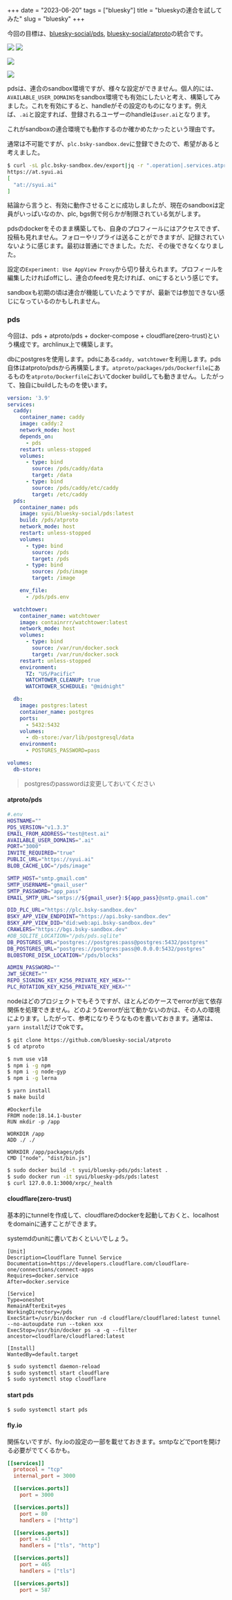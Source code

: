 +++
date = "2023-06-20"
tags = ["bluesky"]
title = "blueskyの連合を試してみた"
slug = "bluesky"
+++

今回の目標は、[bluesky-social/pds](https://github.com/bluesky-social/pds/), [bluesky-social/atproto](https://github.com/bluesky-social/atproto/)の統合です。


![](https://raw.githubusercontent.com/syui/img/master/other/bluesky_atproto_pds_20230620_03.13.png)
![](https://raw.githubusercontent.com/syui/img/master/other/bluesky_atproto_pds_20230620_04.03.png)

![](https://raw.githubusercontent.com/syui/img/master/other/bluesky_atproto_pds_20230620_04.13.png)

![](https://raw.githubusercontent.com/syui/img/master/other/bluesky_atproto_pds_20230620_10.11.png)

pdsは、連合のsandbox環境ですが、様々な設定ができません。個人的には、`AVAILABLE_USER_DOMAINS`をsandbox環境でも有効にしたいと考え、構築してみました。これを有効にすると、handleがその設定のものになります。例えば、`.ai`と設定すれば、登録されるユーザーのhandleは`user.ai`となります。

これがsandboxの連合環境でも動作するのか確かめたかったという理由です。

通常は不可能ですが、`plc.bsky-sandbox.dev`に登録できたので、希望があると考えました。

```sh
$ curl -sL plc.bsky-sandbox.dev/export|jq -r ".operation|.services.atproto_pds.endpoint,.alsoKnownAs"
https://at.syui.ai
[
  "at://syui.ai"
]
```

結論から言うと、有効に動作させることに成功しましたが、現在のsandboxは定員がいっぱいなのか、plc, bgs側で何らかが制限されている気がします。

pdsのdockerをそのまま構築しても、自身のプロフィールにはアクセスできず、投稿も見れません。フォローやリプライは送ることができますが、記録されていないように感じます。最初は普通にできました。ただ、その後できなくなりました。

設定の`Experiment: Use AppView Proxy`から切り替えられます。プロフィールを編集したければoffにし、連合のfeedを見たければ、onにするという感じです。

sandboxも初期の頃は連合が機能していたようですが、最新では参加できない感じになっているのかもしれません。

### pds

今回は、pds + atproto/pds + docker-compose + cloudflare(zero-trust)という構成です。archlinux上で構築します。


dbにpostgresを使用します。pdsにある`caddy, watchtower`を利用します。pds自体はatproto/pdsから再構築します。`atproto/packages/pds/Dockerfile`にあるものを`atproto/Dockerfile`においてdocker buildしても動きません。したがって、独自にbuildしたものを使います。


```yaml:compose.yaml
version: '3.9'
services:
  caddy:
    container_name: caddy
    image: caddy:2
    network_mode: host
    depends_on:
      - pds
    restart: unless-stopped
    volumes:
      - type: bind
        source: /pds/caddy/data
        target: /data
      - type: bind
        source: /pds/caddy/etc/caddy
        target: /etc/caddy
  pds:
    container_name: pds
    image: syui/bluesky-social/pds:latest
    build: /pds/atproto
    network_mode: host
    restart: unless-stopped
    volumes:
      - type: bind
        source: /pds
        target: /pds
      - type: bind
        source: /pds/image
        target: /image

    env_file:
      - /pds/pds.env

  watchtower:
    container_name: watchtower
    image: containrrr/watchtower:latest
    network_mode: host
    volumes:
      - type: bind
        source: /var/run/docker.sock
        target: /var/run/docker.sock
    restart: unless-stopped
    environment:
      TZ: "US/Pacific"
      WATCHTOWER_CLEANUP: true
      WATCHTOWER_SCHEDULE: "@midnight"

  db:
    image: postgres:latest
    container_name: postgres
    ports:
      - 5432:5432
    volumes:
      - db-store:/var/lib/postgresql/data
    environment:
      - POSTGRES_PASSWORD=pass

volumes:
  db-store:
```

> postgresのpasswordは変更しておいてください

#### atproto/pds

```sh
#.env
HOSTNAME=""
PDS_VERSION="v1.3.3"
EMAIL_FROM_ADDRESS="test@test.ai"
AVAILABLE_USER_DOMAINS=".ai"
PORT="3000"
INVITE_REQUIRED="true"
PUBLIC_URL="https://syui.ai"
BLOB_CACHE_LOC="/pds/image"

SMTP_HOST="smtp.gmail.com"
SMTP_USERNAME="gmail_user"
SMTP_PASSWORD="app_pass"
EMAIL_SMTP_URL="smtps://${gmail_user}:${app_pass}@smtp.gmail.com"

DID_PLC_URL="https://plc.bsky-sandbox.dev"
BSKY_APP_VIEW_ENDPOINT="https://api.bsky-sandbox.dev"
BSKY_APP_VIEW_DID="did:web:api.bsky-sandbox.dev"
CRAWLERS="https://bgs.bsky-sandbox.dev"
#DB_SQLITE_LOCATION="/pds/pds.sqlite"
DB_POSTGRES_URL="postgres://postgres:pass@postgres:5432/postgres"
DB_POSTGRES_URL="postgres://postgres:pass@0.0.0.0:5432/postgres"
BLOBSTORE_DISK_LOCATION="/pds/blocks"	

ADMIN_PASSWORD=""
JWT_SECRET=""
REPO_SIGNING_KEY_K256_PRIVATE_KEY_HEX=""
PLC_ROTATION_KEY_K256_PRIVATE_KEY_HEX=""
```

nodeはどのプロジェクトでもそうですが、ほとんどのケースでerrorが出て依存関係を処理できません。どのようなerrorが出て動かないのかは、その人の環境によります。したがって、参考になりそうなものを書いておきます。通常は、`yarn install`だけでokです。

```sh
$ git clone https://github.com/bluesky-social/atproto
$ cd atproto

$ nvm use v18
$ npm i -g npm
$ npm i -g node-gyp
$ npm i -g lerna

$ yarn install
$ make build
```

```
#Dockerfile
FROM node:18.14.1-buster
RUN mkdir -p /app

WORKDIR /app
ADD ./ ./

WORKDIR /app/packages/pds
CMD ["node", "dist/bin.js"]
```

```sh
$ sudo docker build -t syui/bluesky-pds/pds:latest .
$ sudo docker run -it syui/bluesky-pds/pds:latest
$ curl 127.0.0.1:3000/xrpc/_health
```

#### cloudflare(zero-trust)

基本的にtunnelを作成して、cloudflareのdockerを起動しておくと、localhostをdomainに通すことができます。

systemdのunitに書いておくといいでしょう。

```sh:/etc/systemd/system/cloudflare.service 
[Unit]
Description=Cloudflare Tunnel Service
Documentation=https://developers.cloudflare.com/cloudflare-one/connections/connect-apps
Requires=docker.service
After=docker.service

[Service]
Type=oneshot
RemainAfterExit=yes
WorkingDirectory=/pds
ExecStart=/usr/bin/docker run -d cloudflare/cloudflared:latest tunnel --no-autoupdate run --token xxx
ExecStop=/usr/bin/docker ps -a -q --filter ancestor=cloudflare/cloudflared:latest

[Install]
WantedBy=default.target
```

```sh
$ sudo systemctl daemon-reload
$ sudo systemctl start cloudflare
$ sudo systemctl stop cloudflare
```

#### start pds

```sh
$ sudo systemctl start pds
```

#### fly.io

関係ないですが、fly.ioの設定の一部を載せておきます。smtpなどでportを開ける必要がでてくるかも。

```toml:fly.toml
[[services]]
  protocol = "tcp"
  internal_port = 3000

  [[services.ports]]
    port = 3000

  [[services.ports]]
    port = 80
    handlers = ["http"]

  [[services.ports]]
    port = 443
    handlers = ["tls", "http"]

  [[services.ports]]
    port = 465
    handlers = ["tls"]

  [[services.ports]]
    port = 587
```
